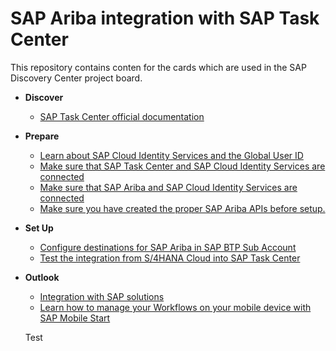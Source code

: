 # SAP Ariba integration with SAP Task Center

This repository contains conten for the cards which are used in the SAP Discovery Center project board.

- **Discover**

   - [SAP Task Center official documentation](sap-task-center-documentation.md)

- **Prepare**

   - [Learn about SAP Cloud Identity Services and the Global User ID](learn-about-sap-cloud-identity-services.md)
   - [Make sure that SAP Task Center and SAP Cloud Identity Services are connected](prereq-setup-sap-task-center.md)
   - [Make sure that SAP Ariba and SAP Cloud Identity Services are connected](ariba-cloud-identity-integration.md)
   - [Make sure you have created the proper SAP Ariba APIs before setup.](ariba-api.md)
  
- **Set Up**

    - [Configure destinations for SAP Ariba in SAP BTP Sub Account](configure-btp-destination.md)
    - [Test the integration from S/4HANA Cloud into SAP Task Center](testintegration.md)

- **Outlook**

    - [Integration with SAP solutions](integration-with-sap-solutions.md)
    - [Learn how to manage your Workflows on your mobile device with SAP Mobile Start](integrate-task-center-with-mobile-start.md)

   
    Test
